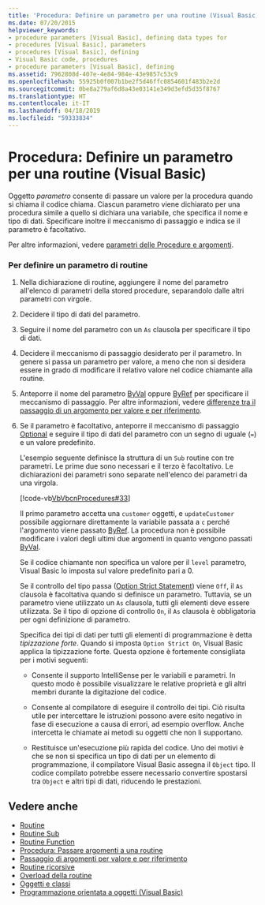```yaml
---
title: 'Procedura: Definire un parametro per una routine (Visual Basic)'
ms.date: 07/20/2015
helpviewer_keywords:
- procedure parameters [Visual Basic], defining data types for
- procedures [Visual Basic], parameters
- procedures [Visual Basic], defining
- Visual Basic code, procedures
- procedure parameters [Visual Basic], defining
ms.assetid: 7962808d-407e-4e84-984e-43e9857c53c9
ms.openlocfilehash: 55925b0f007b1be2f5d46ffc0854601f483b2e2d
ms.sourcegitcommit: 0be8a279af6d8a43e03141e349d3efd5d35f8767
ms.translationtype: HT
ms.contentlocale: it-IT
ms.lasthandoff: 04/18/2019
ms.locfileid: "59333834"
---
```

# <a name="how-to-define-a-parameter-for-a-procedure-visual-basic"></a>Procedura: Definire un parametro per una routine (Visual Basic)
Oggetto *parametro* consente di passare un valore per la procedura quando si chiama il codice chiama. Ciascun parametro viene dichiarato per una procedura simile a quello si dichiara una variabile, che specifica il nome e tipo di dati. Specificare inoltre il meccanismo di passaggio e indica se il parametro è facoltativo.  
  
 Per altre informazioni, vedere [parametri delle Procedure e argomenti](./procedure-parameters-and-arguments.md).  
  
### <a name="to-define-a-procedure-parameter"></a>Per definire un parametro di routine  
  
1. Nella dichiarazione di routine, aggiungere il nome del parametro all'elenco di parametri della stored procedure, separandolo dalle altri parametri con virgole.  
  
2. Decidere il tipo di dati del parametro.  
  
3. Seguire il nome del parametro con un `As` clausola per specificare il tipo di dati.  
  
4. Decidere il meccanismo di passaggio desiderato per il parametro. In genere si passa un parametro per valore, a meno che non si desidera essere in grado di modificare il relativo valore nel codice chiamante alla routine.  
  
5. Anteporre il nome del parametro [ByVal](../../../../visual-basic/language-reference/modifiers/byval.md) oppure [ByRef](../../../../visual-basic/language-reference/modifiers/byref.md) per specificare il meccanismo di passaggio. Per altre informazioni, vedere [differenze tra il passaggio di un argomento per valore e per riferimento](./differences-between-passing-an-argument-by-value-and-by-reference.md).  
  
6. Se il parametro è facoltativo, anteporre il meccanismo di passaggio [Optional](../../../../visual-basic/language-reference/modifiers/optional.md) e seguire il tipo di dati del parametro con un segno di uguale (`=`) e un valore predefinito.  
  
     L'esempio seguente definisce la struttura di un `Sub` routine con tre parametri. Le prime due sono necessari e il terzo è facoltativo. Le dichiarazioni dei parametri sono separate nell'elenco dei parametri da una virgola.  
  
     [!code-vb[VbVbcnProcedures#33](~/samples/snippets/visualbasic/VS_Snippets_VBCSharp/VbVbcnProcedures/VB/Class1.vb#33)]  
  
     Il primo parametro accetta una `customer` oggetti, e `updateCustomer` possibile aggiornare direttamente la variabile passata a `c` perché l'argomento viene passato [ByRef](../../../../visual-basic/language-reference/modifiers/byref.md). La procedura non è possibile modificare i valori degli ultimi due argomenti in quanto vengono passati [ByVal](../../../../visual-basic/language-reference/modifiers/byval.md).  
  
     Se il codice chiamante non specifica un valore per il `level` parametro, Visual Basic lo imposta sul valore predefinito pari a 0.  
  
     Se il controllo del tipo passa ([Option Strict Statement](../../../../visual-basic/language-reference/statements/option-strict-statement.md)) viene `Off`, il `As` clausola è facoltativa quando si definisce un parametro. Tuttavia, se un parametro viene utilizzato un `As` clausola, tutti gli elementi deve essere utilizzata. Se il tipo di opzione di controllo `On`, il `As` clausola è obbligatoria per ogni definizione di parametro.  
  
     Specifica dei tipi di dati per tutti gli elementi di programmazione è detta *tipizzazione forte*. Quando si imposta `Option Strict On`, Visual Basic applica la tipizzazione forte. Questa opzione è fortemente consigliata per i motivi seguenti:  
  
    -   Consente il supporto IntelliSense per le variabili e parametri. In questo modo è possibile visualizzare le relative proprietà e gli altri membri durante la digitazione del codice.  
  
    -   Consente al compilatore di eseguire il controllo dei tipi. Ciò risulta utile per intercettare le istruzioni possono avere esito negativo in fase di esecuzione a causa di errori, ad esempio overflow. Anche intercetta le chiamate ai metodi su oggetti che non li supportano.  
  
    -   Restituisce un'esecuzione più rapida del codice. Uno dei motivi è che se non si specifica un tipo di dati per un elemento di programmazione, il compilatore Visual Basic assegna il `Object` tipo. Il codice compilato potrebbe essere necessario convertire spostarsi tra `Object` e altri tipi di dati, riducendo le prestazioni.  
  
## <a name="see-also"></a>Vedere anche

- [Routine](./index.md)
- [Routine Sub](./sub-procedures.md)
- [Routine Function](./function-procedures.md)
- [Procedura: Passare argomenti a una routine](./how-to-pass-arguments-to-a-procedure.md)
- [Passaggio di argomenti per valore e per riferimento](./passing-arguments-by-value-and-by-reference.md)
- [Routine ricorsive](./recursive-procedures.md)
- [Overload della routine](./procedure-overloading.md)
- [Oggetti e classi](../../../../visual-basic/programming-guide/language-features/objects-and-classes/index.md)
- [Programmazione orientata a oggetti (Visual Basic)](../../concepts/object-oriented-programming.md)
